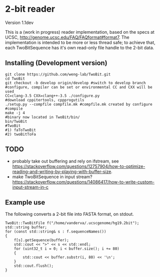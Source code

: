 # 2-bit reader
Version 1.1dev

This is a (work in progress) reader implementation, based on the
specs at UCSC, http://genome.ucsc.edu/FAQ/FAQformat#format7. The
implementation is intended to be more or less thread safe; to achieve
that, each TwoBitSequence has it's own read-only file handle to the 2-bit
data.

## Installing (Development version)
```{bash}
git clone https://github.com/weng-lab/TwoBit.git
cd TwoBit
git checkout -b develop origin/develop #switch to develop branch
#configure, compiler can be set or environmental CC and CXX will be used
CC=clang-3.5 CXX=clang++-3.5 ./configure.py 
#download cppitertools, cppprogutils
./setup.py --compfile compfile.mk #compfile.mk created by configure
#compile
make -j 4
#binary now located in TwoBit/bin/
bin/TwoBit
#TwoBit
#1) faToTwoBit
#2) twoBitToFa
```

## TODO
- probably take out buffering and rely on ifstream, see https://stackoverflow.com/questions/12757904/how-to-optimize-reading-and-writing-by-playing-with-buffer-size.  
- make TwoBitSequence in input stream? https://stackoverflow.com/questions/14086417/how-to-write-custom-input-stream-in-c

## Example use
The following converts a 2-bit file into FASTA format, on stdout.

```{C++}
TwoBit::TwoBitFile f("/home/vanderva/.ucscgenome/hg19.2bit");
std::string buffer;
for (const std::string& s : f.sequenceNames())
{
	f[s].getSequence(buffer);
	std::cout << ">" << s << std::endl;
	for (uint32_t i = 0; i < buffer.size(); i += 80)
	{
		std::cout << buffer.substr(i, 80) << '\n';
	}
	std::cout.flush();
}
```
